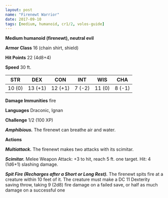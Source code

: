 ```yaml
---
layout: post
name: "Firenewt Warrior"
date: 2017-09-10
tags: [medium, humanoid, cr1/2, volos-guide]
---
```


**Medium humanoid (firenewt), neutral evil**

**Armor Class** 16 (chain shirt, shield)

**Hit Points** 22 (4d8+4)

**Speed** 30 ft.

|   STR   |   DEX   |   CON   |   INT   |   WIS   |   CHA   |
|:-----:|:-----:|:-----:|:-----:|:-----:|:-----:|
| 10 (0) | 13 (+1) | 12 (+1) | 7 (-2) | 11 (0) | 8 (-1) |

**Damage Immunities** fire

**Languages** Draconic, Ignan

**Challenge** 1/2 (100 XP)

***Amphibious.*** The firenewt can breathe air and water.

**Actions**

***Multiattack.*** The firenewt makes two attacks with its scimitar.

***Scimitar.*** Melee Weapon Attack: +3 to hit, reach 5 ft. one target. Hit: 4 (1d6+1) slashing damage.

***Spit Fire (Recharges after a Short or Long Rest).*** The firenewt spits fire at a creature within 10 feet of it. The creature must make a DC 11 Dexterity saving throw, taking 9 (2d8) fire damage on a failed save, or half as much damage on a successful one

